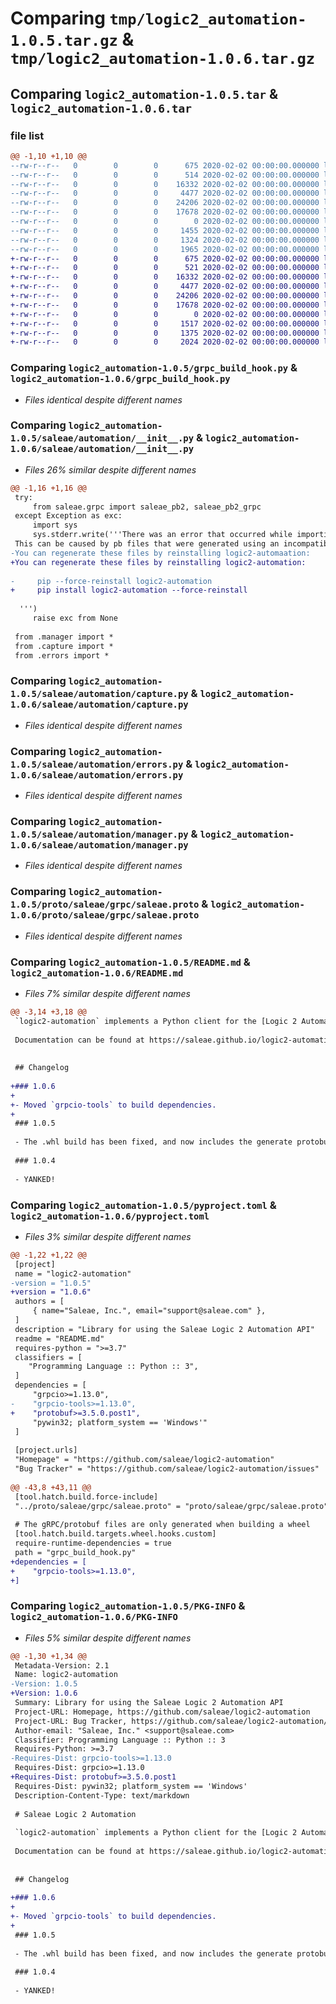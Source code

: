 # Comparing `tmp/logic2_automation-1.0.5.tar.gz` & `tmp/logic2_automation-1.0.6.tar.gz`

## Comparing `logic2_automation-1.0.5.tar` & `logic2_automation-1.0.6.tar`

### file list

```diff
@@ -1,10 +1,10 @@
--rw-r--r--   0        0        0      675 2020-02-02 00:00:00.000000 logic2_automation-1.0.5/grpc_build_hook.py
--rw-r--r--   0        0        0      514 2020-02-02 00:00:00.000000 logic2_automation-1.0.5/saleae/automation/__init__.py
--rw-r--r--   0        0        0    16332 2020-02-02 00:00:00.000000 logic2_automation-1.0.5/saleae/automation/capture.py
--rw-r--r--   0        0        0     4477 2020-02-02 00:00:00.000000 logic2_automation-1.0.5/saleae/automation/errors.py
--rw-r--r--   0        0        0    24206 2020-02-02 00:00:00.000000 logic2_automation-1.0.5/saleae/automation/manager.py
--rw-r--r--   0        0        0    17678 2020-02-02 00:00:00.000000 logic2_automation-1.0.5/proto/saleae/grpc/saleae.proto
--rw-r--r--   0        0        0        0 2020-02-02 00:00:00.000000 logic2_automation-1.0.5/.gitignore
--rw-r--r--   0        0        0     1455 2020-02-02 00:00:00.000000 logic2_automation-1.0.5/README.md
--rw-r--r--   0        0        0     1324 2020-02-02 00:00:00.000000 logic2_automation-1.0.5/pyproject.toml
--rw-r--r--   0        0        0     1965 2020-02-02 00:00:00.000000 logic2_automation-1.0.5/PKG-INFO
+-rw-r--r--   0        0        0      675 2020-02-02 00:00:00.000000 logic2_automation-1.0.6/grpc_build_hook.py
+-rw-r--r--   0        0        0      521 2020-02-02 00:00:00.000000 logic2_automation-1.0.6/saleae/automation/__init__.py
+-rw-r--r--   0        0        0    16332 2020-02-02 00:00:00.000000 logic2_automation-1.0.6/saleae/automation/capture.py
+-rw-r--r--   0        0        0     4477 2020-02-02 00:00:00.000000 logic2_automation-1.0.6/saleae/automation/errors.py
+-rw-r--r--   0        0        0    24206 2020-02-02 00:00:00.000000 logic2_automation-1.0.6/saleae/automation/manager.py
+-rw-r--r--   0        0        0    17678 2020-02-02 00:00:00.000000 logic2_automation-1.0.6/proto/saleae/grpc/saleae.proto
+-rw-r--r--   0        0        0        0 2020-02-02 00:00:00.000000 logic2_automation-1.0.6/.gitignore
+-rw-r--r--   0        0        0     1517 2020-02-02 00:00:00.000000 logic2_automation-1.0.6/README.md
+-rw-r--r--   0        0        0     1375 2020-02-02 00:00:00.000000 logic2_automation-1.0.6/pyproject.toml
+-rw-r--r--   0        0        0     2024 2020-02-02 00:00:00.000000 logic2_automation-1.0.6/PKG-INFO
```

### Comparing `logic2_automation-1.0.5/grpc_build_hook.py` & `logic2_automation-1.0.6/grpc_build_hook.py`

 * *Files identical despite different names*

### Comparing `logic2_automation-1.0.5/saleae/automation/__init__.py` & `logic2_automation-1.0.6/saleae/automation/__init__.py`

 * *Files 26% similar despite different names*

```diff
@@ -1,16 +1,16 @@
 try:
     from saleae.grpc import saleae_pb2, saleae_pb2_grpc
 except Exception as exc:
     import sys
     sys.stderr.write('''There was an error that occurred while importing grpc/pb modules.
 This can be caused by pb files that were generated using an incompatible version of protobuf.
-You can regenerate these files by reinstalling logic2-automaation:
+You can regenerate these files by reinstalling logic2-automation:
 
-     pip --force-reinstall logic2-automation
+     pip install logic2-automation --force-reinstall
 
  ''')
     raise exc from None
 
 from .manager import *
 from .capture import *
 from .errors import *
```

### Comparing `logic2_automation-1.0.5/saleae/automation/capture.py` & `logic2_automation-1.0.6/saleae/automation/capture.py`

 * *Files identical despite different names*

### Comparing `logic2_automation-1.0.5/saleae/automation/errors.py` & `logic2_automation-1.0.6/saleae/automation/errors.py`

 * *Files identical despite different names*

### Comparing `logic2_automation-1.0.5/saleae/automation/manager.py` & `logic2_automation-1.0.6/saleae/automation/manager.py`

 * *Files identical despite different names*

### Comparing `logic2_automation-1.0.5/proto/saleae/grpc/saleae.proto` & `logic2_automation-1.0.6/proto/saleae/grpc/saleae.proto`

 * *Files identical despite different names*

### Comparing `logic2_automation-1.0.5/README.md` & `logic2_automation-1.0.6/README.md`

 * *Files 7% similar despite different names*

```diff
@@ -3,14 +3,18 @@
 `logic2-automation` implements a Python client for the [Logic 2 Automation API](https://www.saleae.com/automation/).
 
 Documentation can be found at https://saleae.github.io/logic2-automation/
 
 
 ## Changelog
 
+### 1.0.6
+
+- Moved `grpcio-tools` to build dependencies.
+
 ### 1.0.5
 
 - The .whl build has been fixed, and now includes the generate protobuf/grpc files.
 
 ### 1.0.4
 
 - YANKED!
```

### Comparing `logic2_automation-1.0.5/pyproject.toml` & `logic2_automation-1.0.6/pyproject.toml`

 * *Files 3% similar despite different names*

```diff
@@ -1,22 +1,22 @@
 [project]
 name = "logic2-automation"
-version = "1.0.5"
+version = "1.0.6"
 authors = [
     { name="Saleae, Inc.", email="support@saleae.com" },
 ]
 description = "Library for using the Saleae Logic 2 Automation API"
 readme = "README.md"
 requires-python = ">=3.7"
 classifiers = [
    "Programming Language :: Python :: 3",
 ]
 dependencies = [
     "grpcio>=1.13.0",
-    "grpcio-tools>=1.13.0",
+    "protobuf>=3.5.0.post1",
     "pywin32; platform_system == 'Windows'"
 ]
 
 [project.urls]
 "Homepage" = "https://github.com/saleae/logic2-automation"
 "Bug Tracker" = "https://github.com/saleae/logic2-automation/issues"
 
@@ -43,8 +43,11 @@
 [tool.hatch.build.force-include]
 "../proto/saleae/grpc/saleae.proto" = "proto/saleae/grpc/saleae.proto"
 
 # The gRPC/protobuf files are only generated when building a wheel
 [tool.hatch.build.targets.wheel.hooks.custom]
 require-runtime-dependencies = true
 path = "grpc_build_hook.py"
+dependencies = [
+    "grpcio-tools>=1.13.0",
+]
```

### Comparing `logic2_automation-1.0.5/PKG-INFO` & `logic2_automation-1.0.6/PKG-INFO`

 * *Files 5% similar despite different names*

```diff
@@ -1,30 +1,34 @@
 Metadata-Version: 2.1
 Name: logic2-automation
-Version: 1.0.5
+Version: 1.0.6
 Summary: Library for using the Saleae Logic 2 Automation API
 Project-URL: Homepage, https://github.com/saleae/logic2-automation
 Project-URL: Bug Tracker, https://github.com/saleae/logic2-automation/issues
 Author-email: "Saleae, Inc." <support@saleae.com>
 Classifier: Programming Language :: Python :: 3
 Requires-Python: >=3.7
-Requires-Dist: grpcio-tools>=1.13.0
 Requires-Dist: grpcio>=1.13.0
+Requires-Dist: protobuf>=3.5.0.post1
 Requires-Dist: pywin32; platform_system == 'Windows'
 Description-Content-Type: text/markdown
 
 # Saleae Logic 2 Automation
 
 `logic2-automation` implements a Python client for the [Logic 2 Automation API](https://www.saleae.com/automation/).
 
 Documentation can be found at https://saleae.github.io/logic2-automation/
 
 
 ## Changelog
 
+### 1.0.6
+
+- Moved `grpcio-tools` to build dependencies.
+
 ### 1.0.5
 
 - The .whl build has been fixed, and now includes the generate protobuf/grpc files.
 
 ### 1.0.4
 
 - YANKED!
```

